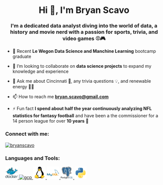 <h1 align="center">Hi 👋, I'm Bryan Scavo</h1>
<h3 align="center">I'm a dedicated data analyst diving into the world of data, a history and movie nerd with a passion for sports, trivia, and video games ⚾🎮</h3>

- 🚀 Recent **Le Wegon Data Science and Manchine Learning** bootcamp graduate

- 👯 I’m looking to collaborate on **data science projects** to expand my knowledge and experience

- 💬 Ask me about Cincinnati 🐯, any trivia questions 💡, and renewable energy 🌱🌞

- 📫 How to reach me **bryan.scavo@gmail.com**
 
- ⚡ Fun fact **I spend about half the year continuously analyzing NFL statistics for fantasy football** and have been a the commissioner for a 14 person league for over **10 years** 🏈

<h3 align="left">Connect with me:</h3>
<p align="left">
<a href="https://linkedin.com/in/bryanscavo" target="blank"><img align="center" src="https://raw.githubusercontent.com/rahuldkjain/github-profile-readme-generator/master/src/images/icons/Social/linked-in-alt.svg" alt="bryanscavo" height="30" width="40" /></a>
</p>

<h3 align="left">Languages and Tools:</h3>
<p align="left"> <a href="https://www.docker.com/" target="_blank" rel="noreferrer"> <img src="https://raw.githubusercontent.com/devicons/devicon/master/icons/docker/docker-original-wordmark.svg" alt="docker" width="40" height="40"/> </a> <a href="https://cloud.google.com" target="_blank" rel="noreferrer"> <img src="https://www.vectorlogo.zone/logos/google_cloud/google_cloud-icon.svg" alt="gcp" width="40" height="40"/> </a> <a href="https://www.linux.org/" target="_blank" rel="noreferrer"> <img src="https://raw.githubusercontent.com/devicons/devicon/master/icons/linux/linux-original.svg" alt="linux" width="40" height="40"/> </a> <a href="https://www.mysql.com/" target="_blank" rel="noreferrer"> <img src="https://raw.githubusercontent.com/devicons/devicon/master/icons/mysql/mysql-original-wordmark.svg" alt="mysql" width="40" height="40"/> </a> <a href="https://www.postgresql.org" target="_blank" rel="noreferrer"> <img src="https://raw.githubusercontent.com/devicons/devicon/master/icons/postgresql/postgresql-original-wordmark.svg" alt="postgresql" width="40" height="40"/> </a> <a href="https://www.python.org" target="_blank" rel="noreferrer"> <img src="https://raw.githubusercontent.com/devicons/devicon/master/icons/python/python-original.svg" alt="python" width="40" height="40"/> </a> </p>

